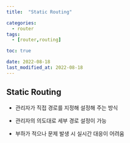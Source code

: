 ```yaml
---
title:  "Static Routing" 

categories:
  - router
tags:
  - [router,routing]

toc: true

date: 2022-08-18
last_modified_at: 2022-08-18
---
```


## Static Routing

- 관리자가 직접 경로를 지정해 설정해 주는 방식 

- 관리자의 의도대로 세부 경로 설정이 가능 

- 부하가 적으나 문제 발생 시 실시간 대응이 어려움